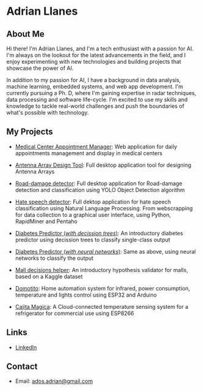 # Adrian Llanes

## About Me

Hi there! I'm Adrian Llanes, and I'm a tech enthusiast with a passion for AI. 
I'm always on the lookout for the latest advancements in the field, and I 
enjoy experimenting with new technologies and building projects that showcase 
the power of AI.

In addition to my passion for AI, I have a background in data analysis, machine
learning, embedded systems, and web app development. I'm currently pursuing a 
Ph. D, where I'm gaining expertise in radar techniques, data processing and 
software life-cycle. I'm excited to use my skills and knowledge to tackle real-world 
challenges and push the boundaries of what's possible with technology.


## My Projects

- [Medical Center Appointment Manager](https://github.com/allanes/turnos-cm-frontend/tree/TURNOS-58-Armar-Tutorial): Web application for daily appointments management and display in medical centers

- [Antenna Array Design Tool](https://github.com/allanes/antenna-array-design-tool): Full desktop application tool for designing Antenna Arrays

- [Road-damage detector](https://github.com/allanes/pothole-detector-gui): Full desktop application for Road-damage detection and classification using YOLO Object Detection algorithm

- [Hate speech detector](https://github.com/allanes/hate-speech-recognition): Full dektop application for hate speech classification using Natural Language Processing. From webscrapping for data collection to a graphical user interface, using Python, RapidMiner and Pentaho

- [Diabetes Predictor (*with decission trees*)](https://github.com/allanes/curso_aprendizaje_autom_tp1/blob/main/ejercicio1.ipynb): An introductory diabetes predictor using decission trees to classify single-class output

- [Diabetes Predictor (*with neural networks*)](https://github.com/allanes/curso_aprendizaje_autom_tp3): Same as above, using neural networks to classify the output

- [Mall decisions helper](https://github.com/allanes/curso_aprendizaje_autom_tp2): An introductory hypothesis validator for malls, based on a Kaggle dataset

- [Domotito](https://github.com/allanes/domotito): Home automation system for infrared, power consumption, temperature and lights control using ESP32 and Arduino

- [Cajita Magica](https://github.com/allanes/cajita_magica): A Cloud-connected temperature sensing system for a refrigerator for commercial use using ESP8266


## Links

- [LinkedIn](https://www.linkedin.com/in/adrian-llanes/?locale=en_US)

## Contact

- Email: ados.adrian@gmail.com
